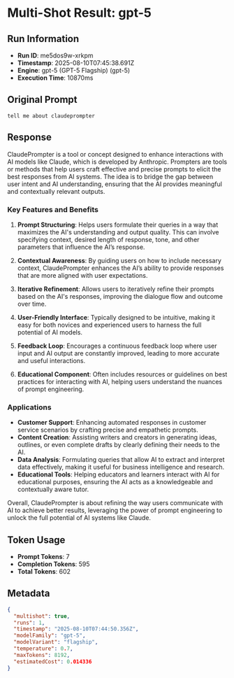 # Multi-Shot Result: gpt-5

## Run Information
- **Run ID**: me5dos9w-xrkpm
- **Timestamp**: 2025-08-10T07:45:38.691Z
- **Engine**: gpt-5 (GPT-5 Flagship) (gpt-5)
- **Execution Time**: 10870ms

## Original Prompt
```
tell me about claudeprompter
```

## Response
ClaudePrompter is a tool or concept designed to enhance interactions with AI models like Claude, which is developed by Anthropic. Prompters are tools or methods that help users craft effective and precise prompts to elicit the best responses from AI systems. The idea is to bridge the gap between user intent and AI understanding, ensuring that the AI provides meaningful and contextually relevant outputs.

### Key Features and Benefits

1. **Prompt Structuring**: Helps users formulate their queries in a way that maximizes the AI's understanding and output quality. This can involve specifying context, desired length of response, tone, and other parameters that influence the AI’s response.

2. **Contextual Awareness**: By guiding users on how to include necessary context, ClaudePrompter enhances the AI’s ability to provide responses that are more aligned with user expectations.

3. **Iterative Refinement**: Allows users to iteratively refine their prompts based on the AI's responses, improving the dialogue flow and outcome over time.

4. **User-Friendly Interface**: Typically designed to be intuitive, making it easy for both novices and experienced users to harness the full potential of AI models.

5. **Feedback Loop**: Encourages a continuous feedback loop where user input and AI output are constantly improved, leading to more accurate and useful interactions.

6. **Educational Component**: Often includes resources or guidelines on best practices for interacting with AI, helping users understand the nuances of prompt engineering.

### Applications

- **Customer Support**: Enhancing automated responses in customer service scenarios by crafting precise and empathetic prompts.
- **Content Creation**: Assisting writers and creators in generating ideas, outlines, or even complete drafts by clearly defining their needs to the AI.
- **Data Analysis**: Formulating queries that allow AI to extract and interpret data effectively, making it useful for business intelligence and research.
- **Educational Tools**: Helping educators and learners interact with AI for educational purposes, ensuring the AI acts as a knowledgeable and contextually aware tutor.

Overall, ClaudePrompter is about refining the way users communicate with AI to achieve better results, leveraging the power of prompt engineering to unlock the full potential of AI systems like Claude.


## Token Usage
- **Prompt Tokens**: 7
- **Completion Tokens**: 595
- **Total Tokens**: 602


## Metadata
```json
{
  "multishot": true,
  "runs": 1,
  "timestamp": "2025-08-10T07:44:50.356Z",
  "modelFamily": "gpt-5",
  "modelVariant": "flagship",
  "temperature": 0.7,
  "maxTokens": 8192,
  "estimatedCost": 0.014336
}
```

